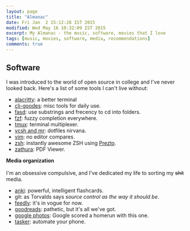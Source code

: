 ```yaml
---
layout: page
title: "Almanac"
date: Fri Jan  2 15:12:28 IST 2015
modified: Wed May 16 10:32:09 IST 2015
excerpt: My Almanac - the music, software, movies that I love
tags: [music, movies, software, media, recommendations]
comments: true
---
```


## Software
I was introduced to the world of open source in college and I've never looked back.
Here's a list of some tools I can't live without:

- [alacritty](https://github.com/jwilm/alacritty): a better terminal
- [cli-goodes](https://github.com/srijanshetty/cli-goodies.git): misc tools for daily use.
- [fasd](https://github.com/clvv/fasd): use substrings and frecency to cd into folders.
- [fzf](https://github.com/junegunn/fzf): fuzzy completion everywhere.
- [tmux](https://github.com/srijanshetty/vcsh-tmux): terminal multiplexer.
- [vcsh and mr](/technical/vcsh-mr-dotfiles-nirvana/): dotfiles nirvana.
- [vim](https://github.com/srijanshetty/vim-plug/): no editor compares.
- [zsh](https://github.com/srijanshetty/zsh): instantly awesome ZSH using [Prezto](https://github.com/sorin-ionescu/prezto).
- [zathura](https://pwmt.org/projects/zathura/): PDF Viewer.

**Media organization**<br/><br/>
I'm an obsessive compulsive, and I've dedicated my life to sorting my <strike>shit</strike>  media.

- [anki](http://ankisrs.net/): powerful, intelligent flashcards.
- git: as Torvalds says *source control as the way it should be*.
- [feedly](http://feedly.com/): it's in vogue for now.
- [goodreads](https://www.goodreads.com/srijanshetty): pathetic, but it's all we've got.
- [google photos](https://photos.google.com): Google scored a homerun with this one.
- [tasker](https://tasker.joaoapps.com): automate your phone.
